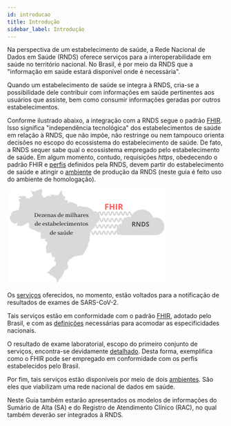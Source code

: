 ```yaml
---
id: introducao
title: Introdução
sidebar_label: Introdução
---
```


Na perspectiva de um estabelecimento de saúde, a Rede Nacional de Dados em Saúde (RNDS) oferece serviços
para a interoperabilidade em saúde no território nacional. No Brasil, é por meio da RNDS que a "informação em saúde estará disponível
onde é necessária".

Quando um estabelecimento de saúde se integra à RNDS, cria-se a possibilidade dele contribuir com informações em saúde pertinentes aos usuários que assiste,
bem como consumir informações geradas por outros estabelecimentos.

Conforme ilustrado abaixo, a integração com a RNDS segue o padrão [FHIR](./glossario#fhir). Isso significa "independência tecnológica" dos estabelecimentos de saúde em relação à RNDS, que não impõe, não restringe ou nem tampouco orienta decisões no escopo do ecossistema do estabelecimento de saúde. De fato, a RNDS sequer sabe qual o ecossistema empregado pelo estabelecimento de saúde. Em algum momento, contudo, requisições _https_, obedecendo o padrão FHIR e [perfis](../rnds/perfis) definidos pela RNDS, devem partir do estabelecimento de saúde e atingir o [ambiente](./ambientes) de produção da RNDS (neste guia é feito uso do ambiente de homologação).

![interoperabilidade](../static/img/rnds-brasil.png)

Os [serviços](./servicos) oferecidos, no momento, estão voltados para
a notificação de resultados de exames de SARS-CoV-2.

Tais serviços estão em conformidade com o padrão [FHIR](http://hl7.org/fhir/), adotado pelo Brasil, e com as [definições](./perfis) necessárias para acomodar as especificidades nacionais.

O resultado de exame laboratorial, escopo do primeiro conjunto de serviços, encontra-se devidamente [detalhado](./resultado). Desta forma, exemplifica como o
FHIR pode ser empregado em conformidade com os perfis estabelecidos
pelo Brasil.

Por fim, tais serviços estão disponíveis por meio de dois [ambientes](./ambientes). São eles que viabilizam uma rede nacional de dados em saúde.

Neste Guia também estarão apresentados os modelos de informações do Sumário de Alta (SA) e do Registro de Atendimento Clínico (RAC), no qual também deverão ser integrados à RNDS.
